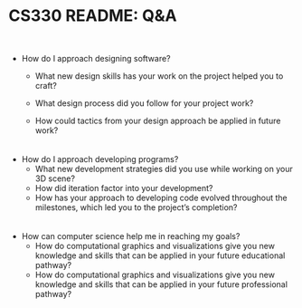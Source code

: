 # CS330 README: Q&A
<br><ul>
<li> How do I approach designing software?</li>
<ul><li> What new design skills has your work on the project helped you to craft?</li></ul>
<ul><li> What design process did you follow for your project work?</li></ul>
<ul><li>How could tactics from your design approach be applied in future work?</li></ul>
<br><br>
<li> How do I approach developing programs?
<ul><li> What new development strategies did you use while working on your 3D scene?</li></ul>
<ul><li> How did iteration factor into your development?</li></ul>
<ul><li> How has your approach to developing code evolved throughout the milestones, which led you to the project’s completion?</li></ul>
<br><br>
<li>How can computer science help me in reaching my goals?
<ul><li> How do computational graphics and visualizations give you new knowledge and skills that can be applied in your future educational pathway?</li></ul>
<ul><li> How do computational graphics and visualizations give you new knowledge and skills that can be applied in your future professional pathway?</li></ul>
</ul>
